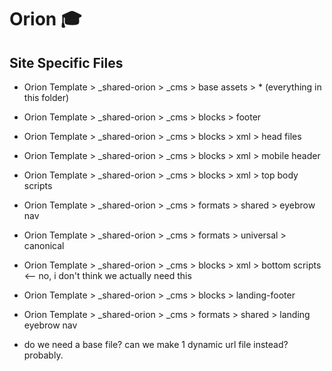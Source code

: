 # Orion :mortar_board:

## Site Specific Files

-   Orion Template > \_shared-orion > \_cms > base assets > \* (everything in this folder)

-   Orion Template > \_shared-orion > \_cms > blocks > footer
-   Orion Template > \_shared-orion > \_cms > blocks > xml > head files
-   Orion Template > \_shared-orion > \_cms > blocks > xml > mobile header
-   Orion Template > \_shared-orion > \_cms > blocks > xml > top body scripts
-   Orion Template > \_shared-orion > \_cms > formats > shared > eyebrow nav
-   Orion Template > \_shared-orion > \_cms > formats > universal > canonical

-   Orion Template > \_shared-orion > \_cms > blocks > xml > bottom scripts <-- no, i don't think we actually need this

-   Orion Template > \_shared-orion > \_cms > blocks > landing-footer
-   Orion Template > \_shared-orion > \_cms > formats > shared > landing eyebrow nav

-   do we need a base file? can we make 1 dynamic url file instead? probably.
